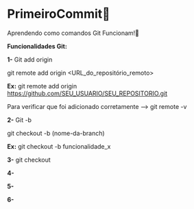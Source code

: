 # PrimeiroCommit🙌
Aprendendo como comandos Git Funcionam!🤔

**Funcionalidades Git:**

**1-** Git add origin

git remote add origin <URL_do_repositório_remoto>

**Ex:** 
git remote add origin https://github.com/SEU_USUARIO/SEU_REPOSITORIO.git

Para verificar que foi adicionado corretamente --> git remote -v

**2-** Git -b

git checkout -b (nome-da-branch)

**Ex:**
git checkout -b funcionalidade_x

**3-** git checkout



**4-**



**5-**



**6-**
